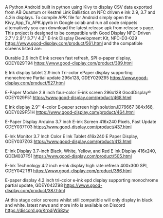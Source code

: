 A Python Android built in python using Kivy to display CSV data exported from AB Quantum or Kestrel Link Ballistics on NFC driven e ink 2.9, 3.7 and 4.2in displays.
To compile APK file for Android simply open the Kivy_App_To_APK.ipynb in Google colab and run all code snippets alternatively you can download the latest release apk from release s page.
This project is designed to be compatible with Good Display NFC-Driven 2.7"/ 2.9"/ 3.7"/ 4.2" E-Ink Display Development Kit, NFC-D3-029 https://www.good-display.com/product/561.html
and the compatible screens listed are:

Durable 2.9 inch E Ink screen fast refresh, SPI e-paper display, GDEY029T94 https://www.good-display.com/product/389.html

E Ink display tablet 2.9 inch Tri-color ePaper display supporting monochrome Partial update 296x128, GDEY029Z95 https://www.good-display.com/product/527.html

E-Paper Module 2.9 inch four-color E-ink screen 296x128 GoodDisplay® GDEY029F51 https://www.good-display.com/product/468.html

E Ink display 2.9'' 4-color E-paper screen high solutionJD79667 384x168, GDEY029F51H https://www.good-display.com/product/464.html

E-Paper Display Arduino 3.7 inch E-ink Screen 416x240 Pixels, Fast Update GDEY037T03 https://www.good-display.com/product/437.html

E-Ink Monitor 3.7 Inch Color E Ink Tablet 416x240 E Paper Display, GDEY037Z03 https://www.good-display.com/product/413.html

E-Ink Display 3.7-inch Black, White, Yellow, and Red E Ink Display 416x240, GDEM037F51 https://www.good-display.com/product/505.html

E-Ink Technology 4.2 inch e-ink display high rate refresh 400x300 SPI, GDEY042T81 https://www.good-display.com/product/386.html

E-paper display 4.2 inch tri-color e-ink epd display supporting monochrome partial update, GDEY042Z98 https://www.good-display.com/product/387.html

At this stage color screens whilst still compatible will only display in black and white.
latest news and more info is available on Discord https://discord.gg/KrpdjWS8zw
